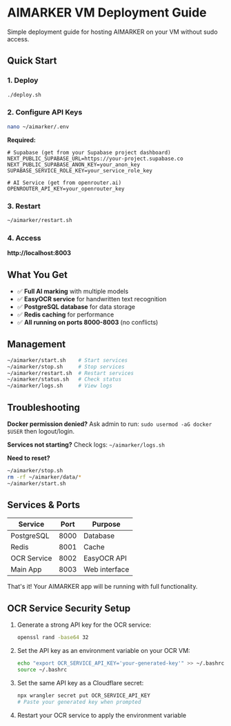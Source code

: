 # AIMARKER VM Deployment Guide

Simple deployment guide for hosting AIMARKER on your VM without sudo access.

## Quick Start

### 1. Deploy
```bash
./deploy.sh
```

### 2. Configure API Keys
```bash
nano ~/aimarker/.env
```

**Required:**
```env
# Supabase (get from your Supabase project dashboard)
NEXT_PUBLIC_SUPABASE_URL=https://your-project.supabase.co
NEXT_PUBLIC_SUPABASE_ANON_KEY=your_anon_key
SUPABASE_SERVICE_ROLE_KEY=your_service_role_key

# AI Service (get from openrouter.ai)
OPENROUTER_API_KEY=your_openrouter_key
```

### 3. Restart
```bash
~/aimarker/restart.sh
```

### 4. Access
**http://localhost:8003**

## What You Get

- ✅ **Full AI marking** with multiple models
- ✅ **EasyOCR service** for handwritten text recognition
- ✅ **PostgreSQL database** for data storage
- ✅ **Redis caching** for performance
- ✅ **All running on ports 8000-8003** (no conflicts)

## Management

```bash
~/aimarker/start.sh    # Start services
~/aimarker/stop.sh     # Stop services  
~/aimarker/restart.sh  # Restart services
~/aimarker/status.sh   # Check status
~/aimarker/logs.sh     # View logs
```

## Troubleshooting

**Docker permission denied?**
Ask admin to run: `sudo usermod -aG docker $USER` then logout/login.

**Services not starting?**
Check logs: `~/aimarker/logs.sh`

**Need to reset?**
```bash
~/aimarker/stop.sh
rm -rf ~/aimarker/data/*
~/aimarker/start.sh
```

## Services & Ports

| Service | Port | Purpose |
|---------|------|---------|
| PostgreSQL | 8000 | Database |
| Redis | 8001 | Cache |
| OCR Service | 8002 | EasyOCR API |
| Main App | 8003 | Web interface |

That's it! Your AIMARKER app will be running with full functionality.
## OCR Service Security Setup

1. Generate a strong API key for the OCR service:
   ```bash
   openssl rand -base64 32
   ```

2. Set the API key as an environment variable on your OCR VM:
   ```bash
   echo "export OCR_SERVICE_API_KEY='your-generated-key'" >> ~/.bashrc
   source ~/.bashrc
   ```

3. Set the same API key as a Cloudflare secret:
   ```bash
   npx wrangler secret put OCR_SERVICE_API_KEY
   # Paste your generated key when prompted
   ```

4. Restart your OCR service to apply the environment variable